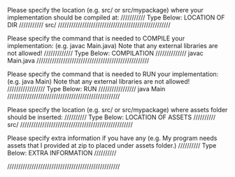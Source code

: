 Please specify the location (e.g. src/ or src/mypackage) 
where your implementation should be compiled at:
/////////// Type Below: LOCATION OF DIR ///////////
src/
///////////////////////////////////////////////////


Please specify the command that is needed 
to COMPILE your implementation:
(e.g. javac Main.java)
Note that any external libraries are not allowed!
///////////// Type Below: COMPILATION //////////////
javac Main.java
///////////////////////////////////////////////////


Please specify the command that is needed 
to RUN your implementation:
(e.g. java Main)
Note that any external libraries are not allowed!
///////////////// Type Below: RUN /////////////////
java Main
///////////////////////////////////////////////////

Please specify the location (e.g. src/ or src/mypackage)
where assets folder should be inserted:
////////// Type Below: LOCATION OF ASSETS //////////
src/
///////////////////////////////////////////////////

Please specify extra information if you have any
(e.g. My program needs assets that I provided at zip
to placed under assets folder.)
////////// Type Below: EXTRA INFORMATION //////////

///////////////////////////////////////////////////